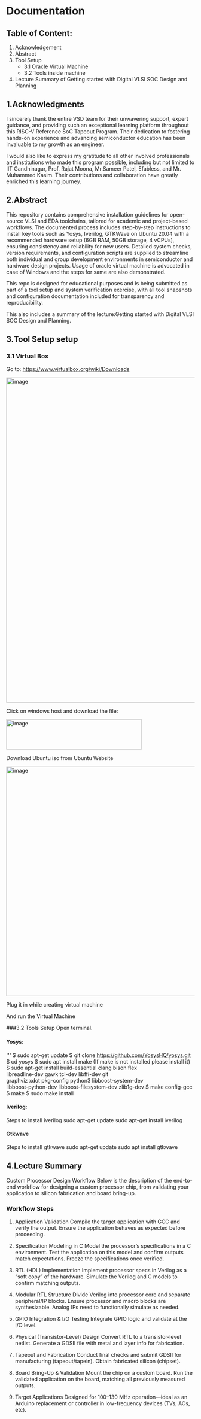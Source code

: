# Documentation
## Table of Content:
1. Acknowledgement 
2. Abstract
3. Tool Setup
   - 3.1 Oracle Virtual Machine
   - 3.2 Tools inside machine
4. Lecture Summary of Getting started with Digital VLSI SOC Design and Planning

 

## 1.Acknowledgments

I sincerely thank the entire VSD team for their unwavering support, expert guidance, and providing such an exceptional learning platform throughout this RISC-V Reference SoC Tapeout Program. Their dedication to fostering hands-on experience and advancing semiconductor education has been invaluable to my growth as an engineer.

I would also like to express my gratitude to all other involved professionals and institutions who made this program possible, including but not limited to IIT Gandhinagar, Prof. Rajat Moona, Mr.Sameer Patel, Efabless, and Mr. Muhammed Kasim. Their contributions and collaboration have greatly enriched this learning journey.

## 2.Abstract
This repository contains comprehensive installation guidelines for open-source VLSI and EDA toolchains, tailored for academic and project-based workflows. The documented process includes step-by-step instructions to install key tools such as Yosys, Iverilog, GTKWave on Ubuntu 20.04 with a recommended hardware setup (6GB RAM, 50GB storage, 4 vCPUs), ensuring consistency and reliability for new users. Detailed system checks, version requirements, and configuration scripts are supplied to streamline both individual and group development environments in semiconductor and hardware design projects. Usage of oracle virtual machine is advocated in case of Windows and the steps for same are also demonstrated.

This repo is designed for educational purposes and is being submitted as part of a tool setup and system verification exercise, with all tool snapshots and configuration documentation included for transparency and reproducibility.

This also includes a summary of the lecture:Getting started with Digital VLSI SOC Design and Planning.

## 3.Tool Setup setup
### 3.1 Virtual Box
Go to: https://www.virtualbox.org/wiki/Downloads

<img width="1916" height="869" alt="image" src="https://github.com/user-attachments/assets/2366824b-a72c-4d3c-ad7c-6017dd5ca5c0" />

Click on windows host and download the file:

<img width="362" height="81" alt="image" src="https://github.com/user-attachments/assets/f8fb4cdf-3b9f-4ba4-972f-fc9f26a36d85" />

Download Ubuntu iso from Ubuntu Website

<img width="1753" height="614" alt="image" src="https://github.com/user-attachments/assets/5d6363df-36dc-4f3d-81aa-87f6ca3fbf96" />

Plug it in while creating virtual machine 



And run the Virtual Machine

###3.2 Tools Setup
Open terminal.

#### Yosys:
''' 
$ sudo apt-get update
$ git clone https://github.com/YosysHQ/yosys.git
$ cd yosys
$ sudo apt install make (If make is not installed please install it)
$ sudo apt-get install build-essential clang bison flex \
 libreadline-dev gawk tcl-dev libffi-dev git \
 graphviz xdot pkg-config python3 libboost-system-dev \
 libboost-python-dev libboost-filesystem-dev zlib1g-dev
$ make config-gcc
$ make
$ sudo make install 

#### Iverilog:
Steps to install iverilog
sudo apt-get update
sudo apt-get install iverilog

#### Gtkwave
Steps to install gtkwave
sudo apt-get update
sudo apt install gtkwave

## 4.Lecture Summary
Custom Processor Design Workflow
Below is the description of the end-to-end workflow for designing a custom processor chip, from validating your application to silicon fabrication and board bring-up.

### Workflow Steps
1. Application Validation
Compile the target application with GCC and verify the output.
Ensure the application behaves as expected before proceeding.

2. Specification Modeling in C
Model the processor’s specifications in a C environment.
Test the application on this model and confirm outputs match expectations.
Freeze the specifications once verified.

3. RTL (HDL) Implementation
Implement processor specs in Verilog as a “soft copy” of the hardware.
Simulate the Verilog and C models to confirm matching outputs.

4. Modular RTL Structure
Divide Verilog into processor core and separate peripheral/IP blocks.
Ensure processor and macro blocks are synthesizable.
Analog IPs need to functionally simulate as needed.

5. GPIO Integration & I/O Testing
Integrate GPIO logic and validate at the I/O level.

7. Physical (Transistor-Level) Design
Convert RTL to a transistor-level netlist.
Generate a GDSII file with metal and layer info for fabrication.

8. Tapeout and Fabrication
Conduct final checks and submit GDSII for manufacturing (tapeout/tapein).
Obtain fabricated silicon (chipset).

9. Board Bring-Up & Validation
Mount the chip on a custom board.
Run the validated application on the board, matching all previously measured outputs.

10. Target Applications
Designed for 100–130 MHz operation—ideal as an Arduino replacement or controller in low-frequency devices (TVs, ACs, etc).









